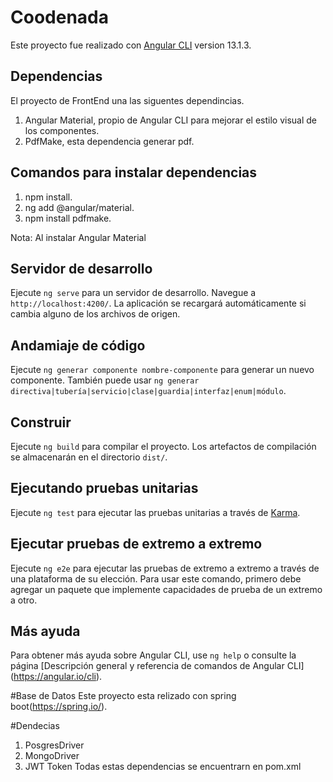 # Coodenada

Este proyecto fue realizado con [Angular CLI](https://github.com/angular/angular-cli) version 13.1.3.

## Dependencias

El proyecto de FrontEnd una las siguentes dependincias.
1. Angular Material, propio de Angular CLI para mejorar 
el estilo visual de los componentes.
2. PdfMake, esta dependencia generar pdf.

## Comandos para instalar dependencias

1. npm install.
2. ng add @angular/material.
3. npm install pdfmake.


Nota: Al instalar Angular Material



## Servidor de desarrollo

Ejecute `ng serve` para un servidor de desarrollo. Navegue a `http://localhost:4200/`. La aplicación se recargará automáticamente si cambia alguno de los archivos de origen.

## Andamiaje de código

Ejecute `ng generar componente nombre-componente` para generar un nuevo componente. También puede usar `ng generar directiva|tubería|servicio|clase|guardia|interfaz|enum|módulo`.

## Construir

Ejecute `ng build` para compilar el proyecto. Los artefactos de compilación se almacenarán en el directorio `dist/`.

## Ejecutando pruebas unitarias

Ejecute `ng test` para ejecutar las pruebas unitarias a través de [Karma](https://karma-runner.github.io).

## Ejecutar pruebas de extremo a extremo

Ejecute `ng e2e` para ejecutar las pruebas de extremo a extremo a través de una plataforma de su elección. Para usar este comando, primero debe agregar un paquete que implemente capacidades de prueba de un extremo a otro.

## Más ayuda

Para obtener más ayuda sobre Angular CLI, use `ng help` o consulte la página [Descripción general y referencia de comandos de Angular CLI] (https://angular.io/cli).


#Base de Datos
Este proyecto esta relizado con
spring boot(https://spring.io/).

#Dendecias
1. PosgresDriver
2. MongoDriver
3. JWT Token
Todas estas dependencias se encuentrarn en pom.xml
